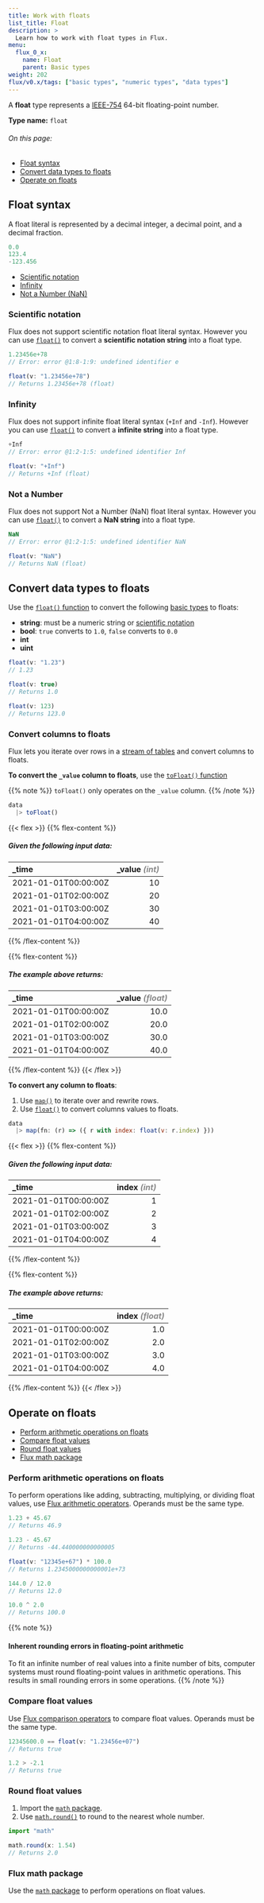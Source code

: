 ```yaml
---
title: Work with floats
list_title: Float
description: >
  Learn how to work with float types in Flux.
menu:
  flux_0_x:
    name: Float
    parent: Basic types
weight: 202
flux/v0.x/tags: ["basic types", "numeric types", "data types"]
---
```


A **float** type represents a [IEEE-754](https://standards.ieee.org/standard/754-2019.html)
64-bit floating-point number.

**Type name:** `float`

###### On this page:
- [Float syntax](#float-syntax)
- [Convert data types to floats](#convert-data-types-to-floats)
- [Operate on floats](#operate-on-floats)

## Float syntax
A float literal is represented by a decimal integer, a decimal point, and a decimal fraction. 

```js
0.0
123.4
-123.456
```

- [Scientific notation](#scientific-notation)
- [Infinity](#infinity)
- [Not a Number (NaN)](#not-a-number)

### Scientific notation
Flux does not support scientific notation float literal syntax.
However you can use [`float()`]((/flux/v0.x/stdlib/universe/float/)) to convert
a **scientific notation string** into a float type.

```js
1.23456e+78
// Error: error @1:8-1:9: undefined identifier e

float(v: "1.23456e+78")
// Returns 1.23456e+78 (float)
```

### Infinity
Flux does not support infinite float literal syntax (`+Inf` and `-Inf`).
However you can use [`float()`]((/flux/v0.x/stdlib/universe/float/)) to convert
a **infinite string** into a float type.

```js
+Inf
// Error: error @1:2-1:5: undefined identifier Inf

float(v: "+Inf")
// Returns +Inf (float)
```

### Not a Number
Flux does not support Not a Number (NaN) float literal syntax.
However you can use [`float()`]((/flux/v0.x/stdlib/universe/float/)) to convert
a **NaN string** into a float type.

```js
NaN
// Error: error @1:2-1:5: undefined identifier NaN

float(v: "NaN")
// Returns NaN (float)
```

## Convert data types to floats
Use the [`float()` function](/flux/v0.x/stdlib/universe/float/) to convert
the following [basic types](/flux/v0.x/data-types/basic/) to floats:

- **string**: must be a numeric string or [scientific notation](#scientific-notation)
- **bool**: `true` converts to `1.0`, `false` converts to `0.0`
- **int**
- **uint**

```js
float(v: "1.23")
// 1.23

float(v: true)
// Returns 1.0

float(v: 123)
// Returns 123.0
```

### Convert columns to floats
Flux lets you iterate over rows in a [stream of tables](/flux/v0.x/get-started/data-model/#stream-of-tables)
and convert columns to floats.

**To convert the `_value` column to floats**, use the [`toFloat()` function](/flux/v0.x/stdlib/universe/tofloat/)

{{% note %}}
`toFloat()` only operates on the `_value` column.
{{% /note %}}

```js
data
  |> toFloat()
```

{{< flex >}}
{{% flex-content %}}
##### Given the following input data:
| \_time               | \_value _<span style="opacity:.5">(int)</span>_ |
| :------------------- | ----------------------------------------------: |
| 2021-01-01T00:00:00Z |                                              10 |
| 2021-01-01T02:00:00Z |                                              20 |
| 2021-01-01T03:00:00Z |                                              30 |
| 2021-01-01T04:00:00Z |                                              40 |
{{% /flex-content %}}

{{% flex-content %}}
##### The example above returns:
| \_time               | \_value _<span style="opacity:.5">(float)</span>_ |
| :------------------- | ------------------------------------------------: |
| 2021-01-01T00:00:00Z |                                              10.0 |
| 2021-01-01T02:00:00Z |                                              20.0 |
| 2021-01-01T03:00:00Z |                                              30.0 |
| 2021-01-01T04:00:00Z |                                              40.0 |
{{% /flex-content %}}
{{< /flex >}}

**To convert any column to floats**:

1. Use [`map()`](/flux/v0.x/stdlib/universe/map/) to iterate over and rewrite rows.
2. Use [`float()`](/flux/v0.x/stdlib/universe/float/) to convert columns values to floats.

```js
data
  |> map(fn: (r) => ({ r with index: float(v: r.index) }))
```

{{< flex >}}
{{% flex-content %}}
##### Given the following input data:
| \_time               | index _<span style="opacity:.5">(int)</span>_ |
| :------------------- | --------------------------------------------: |
| 2021-01-01T00:00:00Z |                                             1 |
| 2021-01-01T02:00:00Z |                                             2 |
| 2021-01-01T03:00:00Z |                                             3 |
| 2021-01-01T04:00:00Z |                                             4 |
{{% /flex-content %}}

{{% flex-content %}}
##### The example above returns:
| \_time               | index _<span style="opacity:.5">(float)</span>_ |
| :------------------- | ----------------------------------------------: |
| 2021-01-01T00:00:00Z |                                             1.0 |
| 2021-01-01T02:00:00Z |                                             2.0 |
| 2021-01-01T03:00:00Z |                                             3.0 |
| 2021-01-01T04:00:00Z |                                             4.0 |
{{% /flex-content %}}
{{< /flex >}}

## Operate on floats

- [Perform arithmetic operations on floats](#perform-arithmetic-operations-on-floats)
- [Compare float values](#compare-float-values)
- [Round float values](#round-float-values)
- [Flux math package](#flux-math-package)

### Perform arithmetic operations on floats
To perform operations like adding, subtracting, multiplying, or dividing float values,
use [Flux arithmetic operators](/flux/v0.x/spec/operators/#arithmetic-operators).
Operands must be the same type.

```js
1.23 + 45.67
// Returns 46.9

1.23 - 45.67
// Returns -44.440000000000005

float(v: "12345e+67") * 100.0
// Returns 1.2345000000000001e+73

144.0 / 12.0
// Returns 12.0

10.0 ^ 2.0
// Returns 100.0
```

{{% note %}}
#### Inherent rounding errors in floating-point arithmetic
To fit an infinite number of real values into a finite number of bits,
computer systems must round floating-point values in arithmetic operations.
This results in small rounding errors in some operations.
{{% /note %}}

### Compare float values
Use [Flux comparison operators](/flux/v0.x/spec/operators/#comparison-operators)
to compare float values.
Operands must be the same type.

```js
12345600.0 == float(v: "1.23456e+07")
// Returns true

1.2 > -2.1
// Returns true
```

### Round float values
1. Import the [`math` package](/flux/v0.x/stdlib/math/).
2. Use [`math.round()`](/flux/v0.x/stdlib/math/round/) to round to the nearest whole number.

```js
import "math"

math.round(x: 1.54)
// Returns 2.0
```

### Flux math package
Use the [`math` package](/flux/v0.x/stdlib/math/) to perform
operations on float values.
